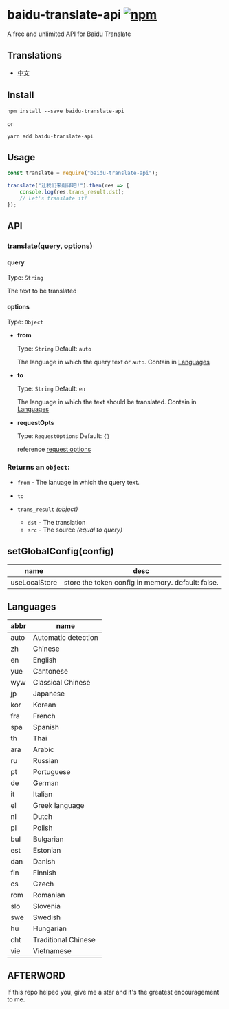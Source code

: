 # baidu-translate-api [![npm](https://img.shields.io/npm/v/baidu-translate-api.svg)](https://www.npmjs.com/package/baidu-translate-api)

A free and unlimited API for Baidu Translate

## Translations

- [中文](https://github.com/TimLuo465/baidu-translate-api/blob/master/zh-CN.md)

## Install

``` 
npm install --save baidu-translate-api 
```

or

``` 
yarn add baidu-translate-api
```

## Usage

``` js
const translate = require("baidu-translate-api");

translate("让我们来翻译吧!").then(res => {
    console.log(res.trans_result.dst);
    // Let's translate it!
});

```

## API

### translate(query, options)

#### query 

Type: `String`

The text to be translated

#### options

Type: `Object`

- **from** 

    Type: `String` Default: `auto`
    
    The language in which the query text or `auto`. Contain in [Languages ](#languages)

- **to**   

    Type: `String`  Default: `en`

    The language in which the text should be translated. Contain in [Languages ](#languages)
    
- **requestOpts**   

    Type: `RequestOptions`  Default: `{}`

    reference [request options](https://github.com/request/request#requestoptions-callback)
### Returns an `object`:
- `from` - The lanuage in which the query text.
- `to`
- `trans_result` *(object)*

    - `dst` - The translation
    - `src` - The source *(equal to query)*

## setGlobalConfig(config)
 name | desc
 ---  | ---
 useLocalStore | store the token config in memory. default: false.

## Languages

abbr | name
---|---
auto | Automatic detection
zh | Chinese
en | English
yue	| Cantonese
wyw	| Classical Chinese
jp	| Japanese
kor	| Korean
fra	| French
spa	| Spanish
th	| Thai
ara	| Arabic
ru	| Russian
pt	| Portuguese
de	| German
it	| Italian
el	| Greek language
nl	| Dutch
pl	| Polish
bul	| Bulgarian
est	| Estonian
dan	| Danish
fin	| Finnish
cs	| Czech
rom	| Romanian
slo	| Slovenia
swe	| Swedish
hu	| Hungarian
cht	| Traditional Chinese
vie	| Vietnamese

## AFTERWORD

If this repo helped you, give me a star and it's the greatest encouragement to me. 